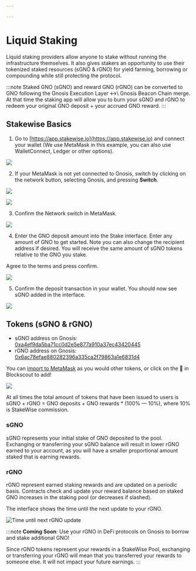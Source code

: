 ```yaml
---

---
```


# Liquid Staking

Liquid staking providers allow anyone to stake without running the infrastructure themselves. It also gives stakers an opportunity to use their tokenized staked resources (sGNO & rGNO) for yield farming, borrowing or compounding while still protecting the protocol.

:::note
Staked GNO (sGNO) and reward GNO (rGNO) can be converted to GNO following the Gnosis Execution Layer \<->\ Gnosis Beacon Chain merge. At that time the staking app will allow you to burn your sGNO and rGNO to redeem your original GNO deposit + your accrued GNO reward.
:::

## Stakewise Basics

1) Go to [https://app.stakewise.io](https://app.stakewise.io) and connect your wallet (We use MetaMask in this example, you can also use WalletConnect, Ledger or other options).

![](/img/node/stakewise-1.png)

2) If your MetaMask is not yet connected to Gnosis, switch by clicking on the network button, selecting Gnosis, and pressing **Switch**.

![](/img/node/stakewise-2.png)

![](/img/node/stakewise-3.png)

3) Confirm the Network switch in MetaMask.

![](/img/node/stakewise-4.png)

4) Enter the GNO deposit amount into the Stake interface. Enter any amount of GNO to get started.  Note you can also change the recipient address if desired. You will receive the same amount of sGNO tokens relative to the GNO you stake.

Agree to the terms and press confirm.

![](/img/node/stakewise-5.png)

5) Confirm the deposit transaction in your wallet. You should now see sGNO added in the interface.

![](/img/node/sGNO.png)

## Tokens (sGNO & rGNO)

* sGNO address on Gnosis:
  [0xa4ef9da5ba71cc0d2e5e877a910a37ec43420445 ](https://blockscout.com/xdai/mainnet/token/0xA4eF9Da5BA71Cc0D2e5E877a910A37eC43420445/token-transfers)
* rGNO address on Gnosis:
  [0x6ac78efae880282396a335ca2f79863a1e6831d4 ](https://blockscout.com/xdai/mainnet/token/0x6aC78efae880282396a335CA2F79863A1e6831D4/token-transfers)

You can [import to MetaMask](https://consensys.net/blog/metamask/how-to-add-your-custom-tokens-in-metamask/) as you would other tokens, or click on the 🦊 in Blockscout to add!

![](/img/node/blockscout-1.png)

At all times the total amount of tokens that have been issued to users is sGNO + rGNO = GNO deposits + GNO rewards \* (100% — 10%), where 10% is StakeWise commission.

### sGNO

sGNO represents your initial stake of GNO deposited to the pool. Exchanging or transferring your sGNO balance will result in lower rGNO earned to your account, as you will have a smaller proportional amount staked that is earning rewards.

### rGNO

rGNO represent earned staking rewards and are updated on a periodic basis.  Contracts check and update your reward balance based on staked GNO increases in the staking pool (or decreases if slashed).

The interface shows the time until the next update to your rGNO.

![Time until next rGNO update](/img/node/next-update.png)

:::note
**Coming Soon**: Use your rGNO in DeFi protocols on Gnosis to borrow and stake additional GNO! 

Since rGNO tokens represent your rewards in a StakeWise Pool, exchanging or transferring your rGNO will mean that you transferred your rewards to someone else. It will not impact your future earnings.
:::

